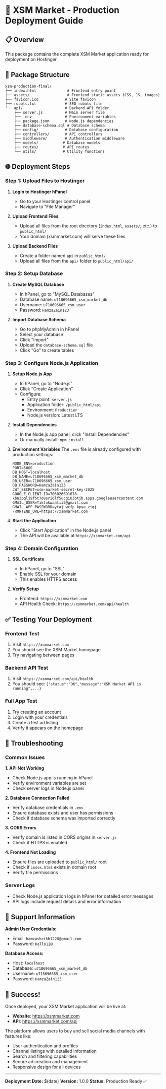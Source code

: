 # 🚀 XSM Market - Production Deployment Guide

## 📋 Overview
This package contains the complete XSM Market application ready for deployment on Hostinger.

## 📁 Package Structure
```
xsm-production-final/
├── index.html              # Frontend entry point
├── assets/                 # Frontend static assets (CSS, JS, images)
├── favicon.ico            # Site favicon
├── robots.txt             # SEO robots file
└── api/                   # Backend API folder
    ├── server.js          # Main server file
    ├── .env               # Environment variables
    ├── package.json       # Node.js dependencies
    ├── database-schema.sql # Database schema
    ├── config/            # Database configuration
    ├── controllers/       # API controllers
    ├── middleware/        # Authentication middleware
    ├── models/           # Database models
    ├── routes/           # API routes
    └── utils/            # Utility functions
```

## 🌐 Deployment Steps

### Step 1: Upload Files to Hostinger

1. **Login to Hostinger hPanel**
   - Go to your Hostinger control panel
   - Navigate to "File Manager"

2. **Upload Frontend Files**
   - Upload all files from the root directory (`index.html`, `assets/`, etc.) to `public_html/`
   - Your domain (xsmmarket.com) will serve these files

3. **Upload Backend Files**
   - Create a folder named `api` in `public_html/`
   - Upload all files from the `api/` folder to `public_html/api/`

### Step 2: Setup Database

1. **Create MySQL Database**
   - In hPanel, go to "MySQL Databases"
   - Database name: `u718696665_xsm_market_db`
   - Username: `u718696665_xsm_user` 
   - Password: `HamzaZain123`

2. **Import Database Schema**
   - Go to phpMyAdmin in hPanel
   - Select your database
   - Click "Import"
   - Upload the `database-schema.sql` file
   - Click "Go" to create tables

### Step 3: Configure Node.js Application

1. **Setup Node.js App**
   - In hPanel, go to "Node.js"
   - Click "Create Application"
   - Configure:
     - Entry point: `server.js`
     - Application folder: `/public_html/api`
     - Environment: `Production`
     - Node.js version: Latest LTS

2. **Install Dependencies**
   - In the Node.js app panel, click "Install Dependencies"
   - Or manually install: `npm install`

3. **Environment Variables**
   The `.env` file is already configured with production settings:
   ```
   NODE_ENV=production
   PORT=5000
   DB_HOST=localhost
   DB_NAME=u718696665_xsm_market_db
   DB_USER=u718696665_xsm_user
   DB_PASSWORD=HamzaZain123
   JWT_SECRET=xsm-market-secret-key-2025
   GOOGLE_CLIENT_ID=706026691678-kbn3pqlj9f5t7o8sri6lf5ucgi03btjb.apps.googleusercontent.com
   GMAIL_USER=Tiktokwaalii2@gmail.com
   GMAIL_APP_PASSWORD=ytaj wcfp kpya ziqj
   FRONTEND_URL=https://xsmmarket.com
   ```

4. **Start the Application**
   - Click "Start Application" in the Node.js panel
   - The API will be available at `https://xsmmarket.com/api`

### Step 4: Domain Configuration

1. **SSL Certificate**
   - In hPanel, go to "SSL"
   - Enable SSL for your domain
   - This enables HTTPS access

2. **Verify Setup**
   - Frontend: `https://xsmmarket.com`
   - API Health Check: `https://xsmmarket.com/api/health`

## ✅ Testing Your Deployment

### Frontend Test
1. Visit `https://xsmmarket.com`
2. You should see the XSM Market homepage
3. Try navigating between pages

### Backend API Test
1. Visit `https://xsmmarket.com/api/health`
2. You should see: `{"status":"OK","message":"XSM Market API is running",...}`

### Full App Test
1. Try creating an account
2. Login with your credentials
3. Create a test ad listing
4. Verify it appears on the homepage

## 🔧 Troubleshooting

### Common Issues

**1. API Not Working**
- Check Node.js app is running in hPanel
- Verify environment variables are set
- Check server logs in Node.js panel

**2. Database Connection Failed**
- Verify database credentials in `.env`
- Ensure database exists and user has permissions
- Check if database schema was imported correctly

**3. CORS Errors**
- Verify domain is listed in CORS origins in `server.js`
- Check if HTTPS is enabled

**4. Frontend Not Loading**
- Ensure files are uploaded to `public_html/` root
- Check if `index.html` exists in domain root
- Verify file permissions

### Server Logs
- Check Node.js application logs in hPanel for detailed error messages
- API logs include request details and error information

## 📧 Support Information

**Admin User Credentials:**
- Email: `hamzasheikh1228@gmail.com`
- Password: `Hello12@`

**Database Access:**
- Host: `localhost`
- Database: `u718696665_xsm_market_db`
- Username: `u718696665_xsm_user`
- Password: `HamzaZain123`

## 🎉 Success!

Once deployed, your XSM Market application will be live at:
- **Website**: https://xsmmarket.com
- **API**: https://xsmmarket.com/api

The platform allows users to buy and sell social media channels with features like:
- User authentication and profiles
- Channel listings with detailed information
- Search and filtering capabilities
- Secure ad creation and management
- Responsive design for all devices

---

**Deployment Date:** $(date)
**Version:** 1.0.0
**Status:** Production Ready ✅
